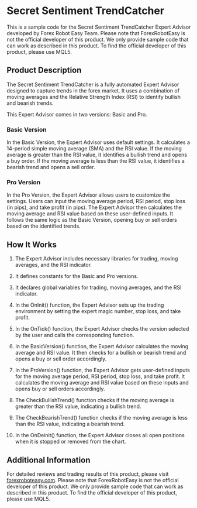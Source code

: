 # Secret Sentiment TrendCatcher

This is a sample code for the Secret Sentiment TrendCatcher Expert Advisor developed by Forex Robot Easy Team. Please note that ForexRobotEasy is not the official developer of this product. We only provide sample code that can work as described in this product. To find the official developer of this product, please use MQL5.

## Product Description

The Secret Sentiment TrendCatcher is a fully automated Expert Advisor designed to capture trends in the forex market. It uses a combination of moving averages and the Relative Strength Index (RSI) to identify bullish and bearish trends.

This Expert Advisor comes in two versions: Basic and Pro.

### Basic Version

In the Basic Version, the Expert Advisor uses default settings. It calculates a 14-period simple moving average (SMA) and the RSI value. If the moving average is greater than the RSI value, it identifies a bullish trend and opens a buy order. If the moving average is less than the RSI value, it identifies a bearish trend and opens a sell order.

### Pro Version

In the Pro Version, the Expert Advisor allows users to customize the settings. Users can input the moving average period, RSI period, stop loss (in pips), and take profit (in pips). The Expert Advisor then calculates the moving average and RSI value based on these user-defined inputs. It follows the same logic as the Basic Version, opening buy or sell orders based on the identified trends.

## How It Works

1. The Expert Advisor includes necessary libraries for trading, moving averages, and the RSI indicator.

2. It defines constants for the Basic and Pro versions.

3. It declares global variables for trading, moving averages, and the RSI indicator.

4. In the OnInit() function, the Expert Advisor sets up the trading environment by setting the expert magic number, stop loss, and take profit.

5. In the OnTick() function, the Expert Advisor checks the version selected by the user and calls the corresponding function.

6. In the BasicVersion() function, the Expert Advisor calculates the moving average and RSI value. It then checks for a bullish or bearish trend and opens a buy or sell order accordingly.

7. In the ProVersion() function, the Expert Advisor gets user-defined inputs for the moving average period, RSI period, stop loss, and take profit. It calculates the moving average and RSI value based on these inputs and opens buy or sell orders accordingly.

8. The CheckBullishTrend() function checks if the moving average is greater than the RSI value, indicating a bullish trend.

9. The CheckBearishTrend() function checks if the moving average is less than the RSI value, indicating a bearish trend.

10. In the OnDeinit() function, the Expert Advisor closes all open positions when it is stopped or removed from the chart.

## Additional Information

For detailed reviews and trading results of this product, please visit [forexroboteasy.com](https://forexroboteasy.com/forex-robot-review/secret-sentiment-trendcatcher-unbiased-review-real-results/). Please note that ForexRobotEasy is not the official developer of this product. We only provide sample code that can work as described in this product. To find the official developer of this product, please use MQL5.
